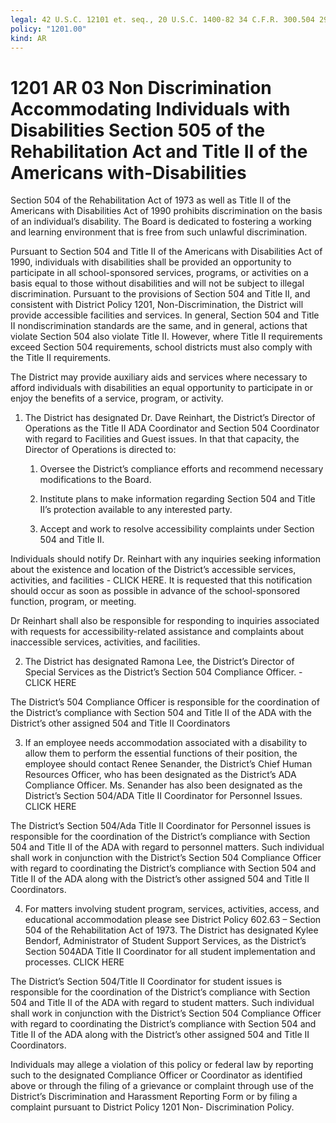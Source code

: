 ```yaml
---
legal: 42 U.S.C. 12101 et. seq., 20 U.S.C. 1400-82 34 C.F.R. 300.504 29 U.S.C. 794 et. seq. The Americans with Disabilities Act of 1990 Individuals with Disabilities in Education Act Procedural Safeguard Notice Section 504 of the Rehabilitation Act of 1973
policy: "1201.00"
kind: AR
---
```


# 1201 AR 03 Non Discrimination Accommodating Individuals with Disabilities Section 505 of the Rehabilitation Act and Title II of the Americans with-Disabilities

Section 504 of the Rehabilitation Act of 1973 as well as Title II of the Americans with Disabilities Act of 1990 prohibits discrimination on the basis of an individual’s disability. The Board is dedicated to fostering a working and learning environment that is free from such unlawful discrimination.

Pursuant to Section 504 and Title II of the Americans with Disabilities Act of 1990, individuals with disabilities shall be provided an opportunity to participate in all school-sponsored services, programs, or activities on a basis equal to those without disabilities and will not be subject to illegal discrimination. Pursuant to the provisions of Section 504 and Title II, and consistent with District Policy 1201, Non-Discrimination, the District will provide accessible facilities and services. In general, Section 504 and Title II nondiscrimination standards are the same, and in general, actions that violate Section 504 also violate Title II. However, where Title II requirements exceed Section 504 requirements, school districts must also comply with the Title II requirements.

The District may provide auxiliary aids and services where necessary to afford individuals with disabilities an equal opportunity to participate in or enjoy the benefits of a service, program, or activity.

1. The District has designated Dr. Dave Reinhart, the District’s Director of Operations as the Title II ADA Coordinator and Section 504 Coordinator with regard to Facilities and Guest issues. In that that capacity, the Director of Operations is directed to:

    1. Oversee the District’s compliance efforts and recommend necessary modifications to the Board.

    2. Institute plans to make information regarding Section 504 and Title II’s protection available to any interested     party.

    3. Accept and work to resolve accessibility complaints under Section 504 and Title II.

Individuals should notify Dr. Reinhart with any inquiries seeking information about the existence and location of the District’s accessible services, activities, and facilities - CLICK HERE. It is requested that this notification should occur as soon as possible in advance of the school-sponsored function, program, or meeting.

Dr Reinhart shall also be responsible for responding to inquiries associated with requests for accessibility-related assistance and complaints about inaccessible services, activities, and facilities.

2. The District has designated Ramona Lee, the District’s Director of Special Services as the District’s Section 504 Compliance Officer. - CLICK HERE

The District’s 504 Compliance Officer is responsible for the coordination of the District’s compliance with Section 504 and Title II of the ADA with the District’s other assigned 504 and Title II Coordinators

3. If an employee needs accommodation associated with a disability to allow them to perform the essential functions of their position, the employee should contact Renee Senander, the District’s Chief Human Resources Officer, who has been designated as the District’s ADA Compliance Officer. Ms. Senander has also been designated as the District’s Section 504/ADA Title II Coordinator for Personnel Issues. CLICK HERE

The District’s Section 504/Ada Title II Coordinator for Personnel issues is responsible for the coordination of the District’s compliance with Section 504 and Title II of the ADA with regard to personnel matters. Such individual shall work in conjunction with the District’s Section 504 Compliance Officer with regard to coordinating the District’s compliance with Section 504 and Title II of the ADA along with the District’s other assigned 504 and Title II Coordinators.

4. For matters involving student program, services, activities, access, and educational accommodation please see District Policy 602.63 – Section 504 of the Rehabilitation Act of 1973. The District has designated Kylee Bendorf, Administrator of Student Support Services, as the District’s Section 504ADA Title II Coordinator for all student implementation and processes. CLICK HERE

The District’s Section 504/Title II Coordinator for student issues is responsible for the coordination of the District’s compliance with Section 504 and Title II of the ADA with regard to student matters. Such individual shall work in conjunction with the District’s Section 504 Compliance Officer with regard to coordinating the District’s compliance with Section 504 and Title II of the ADA along with the District’s other assigned 504 and Title II Coordinators.

Individuals may allege a violation of this policy or federal law by reporting such to the designated Compliance Officer or Coordinator as identified above or through the filing of a grievance or complaint through use of the District’s Discrimination and Harassment Reporting Form or by filing a complaint pursuant to District Policy 1201 Non- Discrimination Policy.
